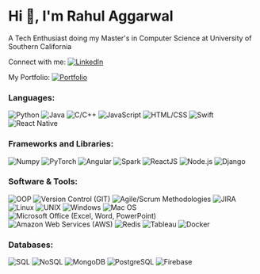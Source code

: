 
# Hi 👋, I'm Rahul Aggarwal
A Tech Enthusiast doing my Master's in Computer Science at University of Southern California

Connect with me:
[![LinkedIn](https://img.shields.io/badge/LinkedIn-0A66C2?style=flat&logo=linkedin&logoColor=white)](https://www.linkedin.com/in/rahul-aggarwal0212/)

My Portfolio:
[![Portfolio](https://img.shields.io/badge/Portfolio-1E90FF?style=flat&logo=internet-explorer&logoColor=white)](https://rahulaggarwal2000.netlify.app/)


### Languages:
![Python](https://img.shields.io/badge/Python-3776AB?style=for-the-badge&logo=python&logoColor=white)
![Java](https://img.shields.io/badge/Java-007396?style=for-the-badge&logo=java&logoColor=white)
![C/C++](https://img.shields.io/badge/C%2FC%2B%2B-A8B9CC?style=for-the-badge&logo=c&logoColor=white)
![JavaScript](https://img.shields.io/badge/JavaScript-F7DF1E?style=for-the-badge&logo=javascript&logoColor=black)
![HTML/CSS](https://img.shields.io/badge/HTML%2FCSS-E34F26?style=for-the-badge&logo=html5&logoColor=white)
![Swift](https://img.shields.io/badge/Swift-FA7343?style=for-the-badge&logo=swift&logoColor=white)
![React Native](https://img.shields.io/badge/React%20Native-61DAFB?style=for-the-badge&logo=react&logoColor=black)

### Frameworks and Libraries:
![Numpy](https://img.shields.io/badge/Numpy-013243?style=for-the-badge&logo=numpy&logoColor=white)
![PyTorch](https://img.shields.io/badge/PyTorch-EE4C2C?style=for-the-badge&logo=pytorch&logoColor=white)
![Angular](https://img.shields.io/badge/Angular-DD0031?style=for-the-badge&logo=angular&logoColor=white)
![Spark](https://img.shields.io/badge/Apache%20Spark-E25A1C?style=for-the-badge&logo=apachespark&logoColor=white)
![ReactJS](https://img.shields.io/badge/React-61DAFB?style=for-the-badge&logo=react&logoColor=black)
![Node.js](https://img.shields.io/badge/Node.js-339933?style=for-the-badge&logo=nodedotjs&logoColor=white)
![Django](https://img.shields.io/badge/Django-092E20?style=for-the-badge&logo=django&logoColor=white)

### Software & Tools:
![OOP](https://img.shields.io/badge/OOP-FFA500?style=for-the-badge&logo=object%2Doriented%2Dprogramming&logoColor=white)
![Version Control (GIT)](https://img.shields.io/badge/GIT-F05032?style=for-the-badge&logo=git&logoColor=white)
![Agile/Scrum Methodologies](https://img.shields.io/badge/Agile%2FScrum-1572B6?style=for-the-badge&logo=scrum&logoColor=white)
![JIRA](https://img.shields.io/badge/JIRA-0052CC?style=for-the-badge&logo=jira&logoColor=white)
![Linux](https://img.shields.io/badge/Linux-FCC624?style=for-the-badge&logo=linux&logoColor=black)
![UNIX](https://img.shields.io/badge/UNIX-2E8B57?style=for-the-badge&logo=unix&logoColor=white)
![Windows](https://img.shields.io/badge/Windows-0078D6?style=for-the-badge&logo=windows&logoColor=white)
![Mac OS](https://img.shields.io/badge/Mac%20OS-000000?style=for-the-badge&logo=apple&logoColor=white)
![Microsoft Office (Excel, Word, PowerPoint)](https://img.shields.io/badge/Microsoft%20Office-D83B01?style=for-the-badge&logo=microsoft%2Doffice&logoColor=white)
![Amazon Web Services (AWS)](https://img.shields.io/badge/Amazon%20Web%20Services-232F3E?style=for-the-badge&logo=amazonaws&logoColor=white)
![Redis](https://img.shields.io/badge/Redis-DC382D?style=for-the-badge&logo=redis&logoColor=white)
![Tableau](https://img.shields.io/badge/Tableau-E97627?style=for-the-badge&logo=tableau&logoColor=white)
![Docker](https://img.shields.io/badge/Docker-2496ED?style=for-the-badge&logo=docker&logoColor=white)

### Databases:
![SQL](https://img.shields.io/badge/SQL-003B57?style=for-the-badge&logo=databricks&logoColor=white)
![NoSQL](https://img.shields.io/badge/NoSQL-E91E63?style=for-the-badge&logo=couchdb&logoColor=white)
![MongoDB](https://img.shields.io/badge/MongoDB-47A248?style=for-the-badge&logo=mongodb&logoColor=white)
![PostgreSQL](https://img.shields.io/badge/PostgreSQL-336791?style=for-the-badge&logo=postgresql&logoColor=white)
![Firebase](https://img.shields.io/badge/Firebase-FFCA28?style=for-the-badge&logo=firebase&logoColor=black)
